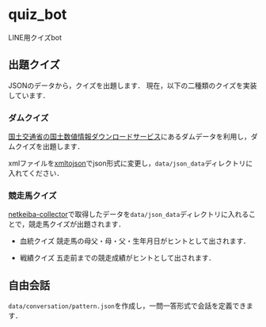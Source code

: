 # quiz_bot
LINE用クイズbot

## 出題クイズ
JSONのデータから，クイズを出題します．
現在，以下の二種類のクイズを実装しています．

### ダムクイズ
[国土交通省の国土数値情報ダウンロードサービス](http://nlftp.mlit.go.jp/ksj/index.html)にあるダムデータを利用し，ダムクイズを出題します．

xmlファイルを[xmltojson](https://github.com/watal1/xmltojson)でjson形式に変更し，`data/json_data`ディレクトリに入れてください．

### 競走馬クイズ
[netkeiba-collector](https://github.com/watal1/netkeiba_pedigree)で取得したデータを`data/json_data`ディレクトリに入れることで，競走馬クイズが出題されます．

- 血統クイズ
    競走馬の母父・母・父・生年月日がヒントとして出されます．

- 戦績クイズ
    五走前までの競走成績がヒントとして出されます．

## 自由会話
`data/conversation/pattern.json`を作成し，一問一答形式で会話を定義できます．
